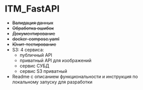 # ITM_FastAPI 

- ~~Валидация данных~~
- ~~Обработка ошибок~~
- ~~Документирование~~
- ~~docker-compose.yaml~~
- ~~Юнит-тестирование~~
- S3: 4 сервиса:
    - публичный API
    - приватный API для изображений
    - сервис СУБД
    - сервис S3 приватный
- Readme с описанием функциональности и инструкция по локальному запуску для разработки
